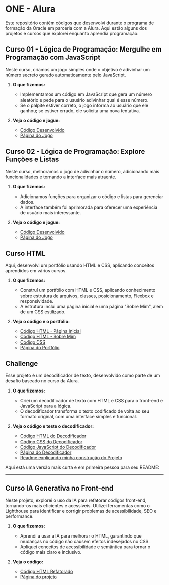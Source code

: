 # ONE - Alura

Este repositório contém códigos que desenvolvi durante o programa de formação da Oracle em parceria com a Alura. Aqui estão alguns dos projetos e cursos que explorei enquanto aprendia programação:

## Curso 01 - Lógica de Programação: Mergulhe em Programação com JavaScript

Neste curso, criamos um jogo simples onde o objetivo é adivinhar um número secreto gerado automaticamente pelo JavaScript.

1. **O que fizemos:**
   - Implementamos um código em JavaScript que gera um número aleatório e pede para o usuário adivinhar qual é esse número.
   - Se o palpite estiver correto, o jogo informa ao usuário que ele ganhou; se estiver errado, ele solicita uma nova tentativa.

2. **Veja o código e jogue:**
   - [Código Desenvolvido](Curso-01/app.js)
   - [Página do Jogo](https://eduardareis3332.github.io/ONE-Alura/Curso-01/index.html)

## Curso 02 - Lógica de Programação: Explore Funções e Listas

Neste curso, melhoramos o jogo de adivinhar o número, adicionando mais funcionalidades e tornando a interface mais atraente.

1. **O que fizemos:**
   - Adicionamos funções para organizar o código e listas para gerenciar dados.
   - A interface também foi aprimorada para oferecer uma experiência de usuário mais interessante.

2. **Veja o código e jogue:**
   - [Código Desenvolvido](Curso-02/app.js)
   - [Página do Jogo](https://eduardareis3332.github.io/ONE-Alura/Curso-02/index.html)

## Curso HTML

Aqui, desenvolvi um portfólio usando HTML e CSS, aplicando conceitos aprendidos em vários cursos.

1. **O que fizemos:**
   - Construí um portfólio com HTML e CSS, aplicando conhecimento sobre estrutura de arquivos, classes, posicionamento, Flexbox e responsividade.
   - A estrutura inclui uma página inicial e uma página "Sobre Mim", além de um CSS estilizado.

2. **Veja o código e o portfólio:**
   - [Código HTML - Página Inicial](Curso-HTML/portifolio/index.html)
   - [Código HTML - Sobre Mim](Curso-HTML/portifolio/about.html)
   - [Código CSS](Curso-HTML/portifolio/styles/styles.css)
   - [Página do Portfólio](https://eduardareis3332.github.io/ONE-Alura/Curso-HTML/portifolio/index.html)

## Challenge

Esse projeto é um decodificador de texto, desenvolvido como parte de um desafio baseado no curso da Alura.

1. **O que fizemos:**
   - Criei um decodificador de texto com HTML e CSS para o front-end e JavaScript para a lógica.
   - O decodificador transforma o texto codificado de volta ao seu formato original, com uma interface simples e funcional.

2. **Veja o código e teste o decodificador:**
   - [Código HTML do Decodificador](Challenge/index.html)
   - [Código CSS do Decodificador](Challenge/styles.css)
   - [Código JavaScript do Decodificador](Challenge/script.js)
   - [Página do Decodificador](https://eduardareis3332.github.io/ONE-Alura/Challenge/index.html)
   - [Readme explicando minha construção do Projeto](Challenge/README.md)

Aqui está uma versão mais curta e em primeira pessoa para seu README:

---

## Curso IA Generativa no Front-end

Neste projeto, explorei o uso da IA para refatorar códigos front-end, tornando-os mais eficientes e acessíveis. Utilizei ferramentas como o Lighthouse para identificar e corrigir problemas de acessibilidade, SEO e performance.

1. **O que fizemos:**
   - Aprendi a usar a IA para melhorar o HTML, garantindo que mudanças no código não causem efeitos indesejados no CSS.
   - Apliquei conceitos de acessibilidade e semântica para tornar o código mais claro e inclusivo.

2. **Veja o código:**
   - [Código HTML Refatorado](Curso-IA&Acessibidade/jornada-ia-base-projeto-base/index.html)
   - [Página do projeto](https://eduardareis3332.github.io/ONE-Alura/Curso-IA&Acessibidade/jornada-ia-base-projeto-base/index.html)